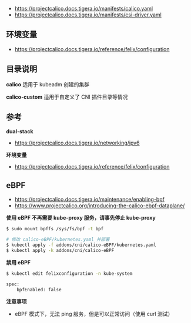* https://projectcalico.docs.tigera.io/manifests/calico.yaml
* https://projectcalico.docs.tigera.io/manifests/csi-driver.yaml

## 环境变量

* https://projectcalico.docs.tigera.io/reference/felix/configuration

## 目录说明

**calico** 适用于 kubeadm 创建的集群

**calico-custom** 适用于自定义了 CNI 插件目录等情况

## 参考

**dual-stack**

* https://projectcalico.docs.tigera.io/networking/ipv6

**环境变量**

* https://projectcalico.docs.tigera.io/reference/felix/configuration

## eBPF

* https://projectcalico.docs.tigera.io/maintenance/enabling-bpf
* https://www.projectcalico.org/introducing-the-calico-ebpf-dataplane/

**使用 eBPF 不再需要 kube-proxy 服务，请事先停止 kube-proxy**

```bash
$ sudo mount bpffs /sys/fs/bpf -t bpf
```

```bash
# 修改 calico-eBPF/kubernetes.yaml 并部署
$ kubectl apply -f addons/cni/calico-eBPF/kubernetes.yaml
$ kubectl apply -k addons/cni/calico-eBPF
```

**禁用 eBPF**

```bash
$ kubectl edit felixconfiguration -n kube-system

spec:
    bpfEnabled: false
```

**注意事项**

* eBPF 模式下，无法 ping 服务，但是可以正常访问（使用 curl 测试）
